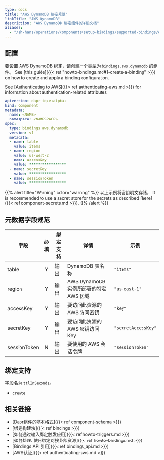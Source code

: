 ```yaml
---
type: docs
title: "AWS DynamoDB 绑定规范"
linkTitle: "AWS DynamoDB"
description: "AWS DynamoDB 绑定组件的详细文档"
aliases:
  - "/zh-hans/operations/components/setup-bindings/supported-bindings/dynamodb/"
---
```


## 配置

要设置 AWS DynamoDB 绑定，请创建一个类型为 `bindings.aws.dynamodb` 的组件。 See [this guide]({{< ref "howto-bindings.md#1-create-a-binding" >}}) on how to create and apply a binding configuration.

See [Authenticating to AWS]({{< ref authenticating-aws.md >}}) for information about authentication-related attributes

```yaml
apiVersion: dapr.io/v1alpha1
kind: Component
metadata:
  name: <NAME>
  namespace: <NAMESPACE>
spec:
  type: bindings.aws.dynamodb
  version: v1
  metadata:
  - name: table
    value: items
  - name: region
    value: us-west-2
  - name: accessKey
    value: *****************
  - name: secretKey
    value: *****************
  - name: sessionToken
    value: *****************

```

{{% alert title="Warning" color="warning" %}}
以上示例将密钥明文存储， It is recommended to use a secret store for the secrets as described [here]({{< ref component-secrets.md >}}).
{{% /alert %}}

## 元数据字段规范

| 字段           | 必填 | 绑定支持 | 详情                          | 示例                  |
| ------------ |:--:| ---- | --------------------------- | ------------------- |
| table        | Y  | 输出   | DynamoDB 表名称                | `"items"`           |
| region       | Y  | 输出   | AWS DynamoDB 实例所部署的特定AWS 区域 | `"us-east-1"`       |
| accessKey    | Y  | 输出   | 要访问此资源的 AWS 访问密钥            | `"key"`             |
| secretKey    | Y  | 输出   | 要访问此资源的 AWS 密钥访问 Key        | `"secretAccessKey"` |
| sessionToken | N  | 输出   | 要使用的 AWS 会话令牌               | `"sessionToken"`    |


## 绑定支持

字段名为 `ttlInSeconds`。

- `create`

## 相关链接

- [Dapr组件的基本格式]({{< ref component-schema >}})
- [绑定构建块]({{< ref bindings >}})
- [如何通过输入绑定触发应用]({{< ref howto-triggers.md >}})
- [如何处理: 使用绑定对接外部资源]({{< ref howto-bindings.md >}})
- [Bindings API 引用]({{< ref bindings_api.md >}})
- [AWS认证]({{< ref authenticating-aws.md >}})
